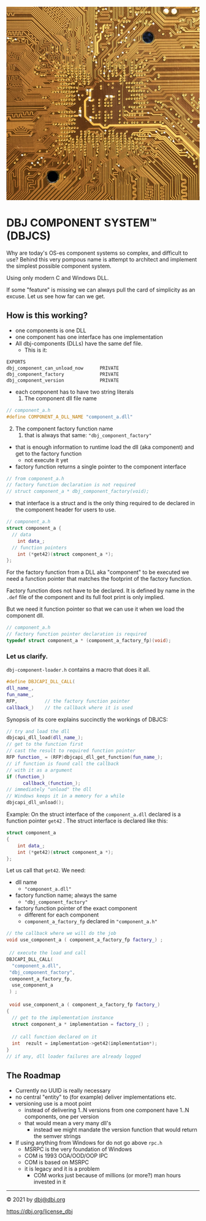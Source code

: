 
![unsplash](unsplash/manuel.jpg)

# DBJ COMPONENT SYSTEM&trade; (DBJCS)

Why are today's OS-es component systems so complex, and difficult to use? Behind this very pompous name is attempt to architect and implement the simplest possible component system.

Using only modern C and Windows DLL. 

If some "feature" is missing we can always pull the card of simplicity as an excuse. Let us see how far can we get.

## How is this working?

- one components is one DLL
- one component has one interface has one implementation
- All dbj-components (DLLs) have the same def file. 
  - This is it:
```
EXPORTS
dbj_component_can_unload_now      PRIVATE
dbj_component_factory             PRIVATE
dbj_component_version             PRIVATE
```
- each component has to have two string literals
  1. The component dll file name
```cpp
// component_a.h
#define COMPONENT_A_DLL_NAME "component_a.dll"
```
  2. The component factory function name
     1. that  is always that same: `"dbj_component_factory"`
- that is enough information to runtime load the dll (aka component) and get to the factory function
  - not execute it yet
- factory function returns a single pointer to the component interface 
```cpp
// from component_a.h
// factory function declaration is not required
// struct component_a * dbj_component_factory(void);
``` 
  - that interface is a struct and is the only thing required to de declared in the component header for users to use.
```cpp
// component_a.h
struct component_a {
  // data 
    int data_;
  // function pointers
    int (*get42)(struct component_a *);
};
```
For the factory function from a DLL aka "component" to be executed we need a function pointer that matches the  footprint of the factory function. 

Factory function does not have to be declared. It is defined by name in the `.def` file of the component and its full foot print is only implied.

But we need it function pointer so that we can use it when we load the component dll.
```cpp
// component_a.h
// factory function pointer declaration is required
typedef struct component_a * (component_a_factory_fp)(void);
```
### Let us clarify. 

`dbj-component-loader.h` contains a macro that does it  all. 
```cpp
#define DBJCAPI_DLL_CALL(
dll_name_, 
fun_name_, 
RFP,          // the factory function pointer 
callback_)    // the callback where it is used   
```
Synopsis of its core explains succinctly the workings of DBJCS:

```cpp
// try and load the dll
dbjcapi_dll_load(dll_name_);
// get to the function first
// cast the result to required function pointer
RFP function_ = (RFP)dbjcapi_dll_get_function(fun_name_); 
// if function is found call the callback
// with it as a argument
if (function_)            
      callback_(function_);
// immediately "unload" the dll      
// Windows keeps it in a memory for a while
dbjcapi_dll_unload();
```
Example: On the struct interface of the `component_a.dll` declared is a function pointer `get42` . The struct interface is declared like this:
```cpp
struct component_a
{
    int data_;
    int (*get42)(struct component_a *);
};
```
Let us call that `get42`. We need:

- dll name
  - `"component_a.dll"`
- factory function name; always the same
  - `"dbj_component_factory"`
- factory function pointer of the exact component
  - different for each component
  - `component_a_factory_fp` declared in `"component_a.h"`
```cpp
// the callback where we will do the job
void use_component_a ( component_a_factory_fp factory_) ;

 // execute the load and call
DBJCAPI_DLL_CALL( 
  "component_a.dll",
 "dbj_component_factory", 
 component_a_factory_fp,
  use_component_a
 ) ;

 void use_component_a ( component_a_factory_fp factory_) 
{
  // get to the implementation instance
  struct component_a * implementation = factory_() ;
  
  // call function declared on it
  int  rezult = implementation->get42(implementation*);
}
// if any, dll loader failures are already logged
```


## The Roadmap

- Currently no UUID is really necessary
- no central "entity" to (for example) deliver implementations etc. 
- versioning use is a moot point
    - instead of delivering 1..N versions from one component have 1..N components, one per version 
    - that would mean a very many dll's
      - instead we might mandate the version function that would return the semver strings
- If using anything from Windows for do not go above `rpc.h` 
  - MSRPC is the very foundation of Windows
  - COM is 1993 OOA/OOD/OOP IPC 
  - COM is based on MSRPC
  - it is legacy and it is a problem
    - COM works just because of millions (or more?) man hours invested in it 

---

&copy; 2021 by dbj@dbj.org

https://dbj.org/license_dbj 